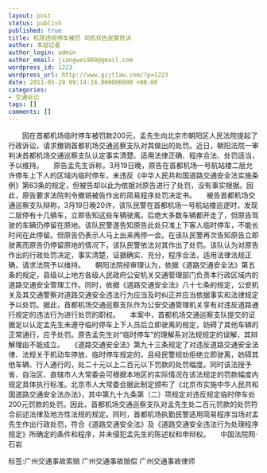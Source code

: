 ```yaml
---
layout: post
status: publish
published: true
title: 机场违规停车被罚 司机状告民警败诉
author: 本站记者
author_login: admin
author_email: jiangwei909@gmail.com
wordpress_id: 1223
wordpress_url: http://www.gzjtlaw.com/?p=1223
date: 2011-05-29 09:14:24.000000000 +08:00
categories:
- 交通诉讼
tags: []
comments: []
---
```

　　因在首都机场临时停车被罚款200元，孟先生向北京市朝阳区人民法院提起了行政诉讼，请求撤销首都机场交通巡察支队对其做出的处罚。近日，朝阳法院一审判决首都机场交通巡察支队认定事实清楚、适用法律正确、程序合法、处罚适当，予以维持。　　原告孟先生诉称，3月19日晚，原告在首都机场一号航站楼二层允许停车上下人的区域内临时停车，未违反《中华人民共和国道路交通安全法实施条例》第63条的规定，但被告却以此为依据对原告进行了处罚，没有事实根据。因此，原告要求法院判令撤销被告作出的简易程序处罚决定书。　　被告首都机场交通巡察支队辩称，3月19日晚20许，该队民警在首都机场一号航站楼巡逻时，发现二层停有十几辆车，立即告知这些车辆驶离。后绝大多数车辆都开走了，但原告驾驶的车辆仍停留在原地。该队民警遂告知原告此处只准上下客人临时停车，不能长时间在此停留。但原告仍表示人马上出来再停一会。在该队民警再次告知原告立即驶离而原告仍停留原地的情况下，该队民警依法对其作出了处罚。该队认为对原告作出的行政处罚决定，事实清楚，证据确实、充分，程序合法，适用法律法规正确，请求法院予以维持。　　朝阳法院经审理认为，依据《道路交通安全法》第五条的规定，县级以上地方各级人民政府公安机关交通管理部门负责本行政区域内的道路交通安全管理工作。同时，依据《道路交通安全法》八十七条的规定，公安机关及其交通警察对道路交通安全违法行为应当及时纠正并应当依据事实和法律规定予以处罚。据此，首都机场交通巡察支队作为公安交通管理机关享有对违反道路通行规定的违法行为进行处罚的职权。　　本案中，首都机场交通巡察支队提交的证据足以认定孟先生未遵守临时停车上下人员后立即驶离的规定，妨碍了其他车辆的正常通行，应予处罚。原告孟先生对&ldquo;临时停车&rdquo;的理解系对法规规定的误解，其辩解理由不能成立。　　《道路交通安全法》第九十三条规定了对违反道路交通安全法律、法规关于机动车停放、临时停车规定的，且经民警规劝拒绝立即驶离，妨碍其他车辆、行人通行的，处二十元以上二百元以下罚款的处罚幅度。同时该法授予省、自治区、直辖市人大常委会可根据本地区的实际情况在该法规定的罚款幅度内规定具体执行标准。北京市人大常委会据此制定颁布了《北京市实施中华人民共和国道路交通安全法办法》，其中第九十九条第（二）项规定对违反规定临时停车处200元罚款的处罚。因此，首都机场交通巡察支队对孟先生处二百元罚款的处罚符合前述法律及地方性法规的规定。同时，首都机场执勤民警适用简易程序当场对孟先生作出行政处罚，符合《道路交通安全法》及《道路交通安全违法行为处理程序规定》所确定的条件和程序，并未侵犯孟先生的陈述权和申辩权。　　中国法院网&middot;石岩 标签:广州交通事故索赔 广州交通事故赔偿 广州交通事故律师
